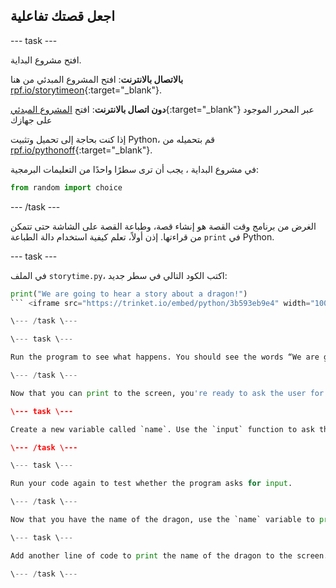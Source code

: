 ## اجعل قصتك تفاعلية

\--- task \---

افتح مشروع البداية.

**بالاتصال بالانترنت**: افتح المشروع المبدئي من هنا [rpf.io/storytimeon](http://rpf.io/storytimeon){:target="_blank"}.

**دون اتصال بالانترنت**: افتح [المشروع المبدئي](http://rpf.io/p/en/storytime-go){:target="_blank"} عبر المحرر الموجود على جهازك

إذا كنت بحاجة إلى تحميل وتثبيت Python، قم بتحميله من [rpf.io/pythonoff](http://rpf.io/pythonoff){:target="_blank"}.

في مشروع البداية ، يجب أن ترى سطرًا واحدًا من التعليمات البرمجية:

```python
from random import choice
```

\--- /task \---

الغرض من برنامج وقت القصة هو إنشاء قصة، وطباعة القصة على الشاشة حتى تتمكن من قراءتها. إذن أولاً، تعلم كيفية استخدام دالة الطباعة `print` في Python.

\--- task \---

في الملف `storytime.py`، اكتب الكود التالي في سطر جديد:

```python
print("We are going to hear a story about a dragon!")
``` <iframe src="https://trinket.io/embed/python/3b593eb9e4" width="100%" height="600" frameborder="0" marginwidth="0" marginheight="0" allowfullscreen mark="crwd-mark"></iframe> 

\--- /task \---

\--- task \---

Run the program to see what happens. You should see the words “We are going to hear a story about a dragon!” appear in the output display.

\--- /task \---

Now that you can print to the screen, you're ready to ask the user for input, to learn more about the dragon.

\--- task \---

Create a new variable called `name`. Use the `input` function to ask the user for the dragon's name. Store the input name in the new `name` variable. <iframe src="https://trinket.io/embed/python/0de60dee6d" width="100%" height="600" frameborder="0" marginwidth="0" marginheight="0" allowfullscreen mark="crwd-mark"></iframe> 

\--- /task \---

\--- task \---

Run your code again to test whether the program asks for input.

\--- /task \---

Now that you have the name of the dragon, use the `name` variable to print the name to the screen. In Python, you can use the `+` operator to join strings together.

\--- task \---

Add another line of code to print the name of the dragon to the screen. Then run your code. <iframe src="https://trinket.io/embed/python/e651eca8ca" width="100%" height="600" frameborder="0" marginwidth="0" marginheight="0" allowfullscreen mark="crwd-mark"></iframe> 

\--- /task \---